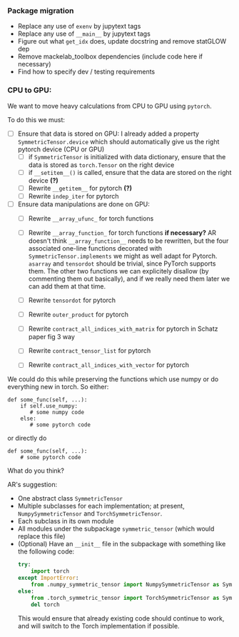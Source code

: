 ### Package migration

- Replace any use of `exenv` by jupytext tags
- Replace any use of `__main__` by jupytext tags
- Figure out what `get_idx` does, update docstring and remove statGLOW dep
- Remove mackelab_toolbox dependencies (include code here if necessary)
- Find how to specify dev / testing requirements

### CPU to GPU:
We want to move heavy calculations from CPU to GPU using `pytorch`.


To do this we must:
  - [ ] Ensure that data is stored on GPU:
    I already added a property `SymmetricTensor.device` which should automatically give us the right pytorch device (CPU or GPU)
    - [ ] if `SymmetricTensor` is initialized with data dictionary, ensure that the data is stored as `torch.Tensor` on the right device
    - [ ] if `__setitem__()` is called, ensure that the data are stored on the right device **(?)**
    - [ ] Rewrite `__getitem__` for pytorch **(?)**
    - [ ] Rewrite `indep_iter` for pytorch
  - [ ] Ensure data manipulations are done on GPU:
     - [ ] Rewrite `__array_ufunc_` for torch functions
     - [ ] Rewrite `__array_function_` for torch functions **if necessary?**
          AR doesn't think `__array_function__` needs to be rewritten, but the four associated one-line functions decorated with `SymmetricTensor.implements` we might as well adapt for Pytorch. `asarray` and `tensordot` should be trivial, since PyTorch supports them. The other two functions we can explicitely disallow (by commenting them out basically), and if we really need them later we can add them at that time.
     - [ ] Rewrite `tensordot` for pytorch
     - [ ] Rewrite `outer_product` for pytorch
     - [ ] Rewrite `contract_all_indices_with_matrix` for pytorch in Schatz paper fig 3 way
     - [ ] Rewrite `contract_tensor_list` for pytorch
     - [ ] Rewrite `contract_all_indices_with_vector` for pytorch


We could do this while preserving the functions which use numpy or do everything new in torch.
So either:
```
def some_func(self, ...):
    if self.use_numpy:
       # some numpy code
    else:
       # some pytorch code
```

or directly do
```
def some_func(self, ...):
    # some pytorch code
```

What do you think?

AR's suggestion:
- One abstract class `SymmetricTensor`
- Multiple subclasses for each implementation; at present, `NumpySymmetricTensor` and `TorchSymmetricTensor`.
- Each subclass in its own module
- All modules under the subpackage `symmetric_tensor` (which would replace this file)
- (Optional) Have an `__init__` file in the subpackage with something like the following code:
  ```python
  try:
      import torch
  except ImportError:
      from .numpy_symmetric_tensor import NumpySymmetricTensor as SymmetricTensor
  else:
      from .torch_symmetric_tensor import TorchSymmetricTensor as SymmetricTensor
      del torch
   ```
   This would ensure that already existing code should continue to work, and will switch to the Torch implementation if possible.
